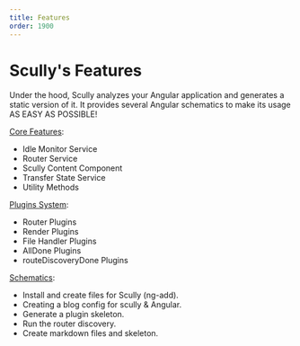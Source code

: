 ```yaml
---
title: Features
order: 1900
---
```


# Scully's Features

Under the hood, Scully analyzes your Angular application and generates a static
version of it. It provides several Angular schematics to make
its usage AS EASY AS POSSIBLE!

[Core Features](/docs/scully-lib-core):

- Idle Monitor Service
- Router Service
- Scully Content Component
- Transfer State Service
- Utility Methods

[Plugins System](/docs/plugins):

- Router Plugins
- Render Plugins
- File Handler Plugins
- AllDone Plugins
- routeDiscoveryDone Plugins

[Schematics](/docs/schematics):

- Install and create files for Scully (ng-add).
- Creating a blog config for scully & Angular.
- Generate a plugin skeleton.
- Run the router discovery.
- Create markdown files and skeleton.
